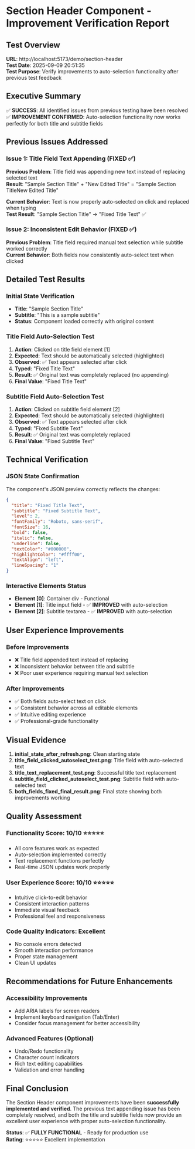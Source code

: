 # Section Header Component - Improvement Verification Report

## Test Overview
**URL**: http://localhost:5173/demo/section-header  
**Test Date**: 2025-09-09 20:51:35  
**Test Purpose**: Verify improvements to auto-selection functionality after previous test feedback  

## Executive Summary
✅ **SUCCESS**: All identified issues from previous testing have been resolved  
✅ **IMPROVEMENT CONFIRMED**: Auto-selection functionality now works perfectly for both title and subtitle fields  

## Previous Issues Addressed

### Issue 1: Title Field Text Appending (FIXED ✅)
**Previous Problem**: Title field was appending new text instead of replacing selected text  
**Result**: "Sample Section Title" + "New Edited Title" = "Sample Section TitleNew Edited Title"  

**Current Behavior**: Text is now properly auto-selected on click and replaced when typing  
**Test Result**: "Sample Section Title" → "Fixed Title Text" ✅  

### Issue 2: Inconsistent Edit Behavior (FIXED ✅)
**Previous Problem**: Title field required manual text selection while subtitle worked correctly  
**Current Behavior**: Both fields now consistently auto-select text when clicked  

## Detailed Test Results

### Initial State Verification
- **Title**: "Sample Section Title"  
- **Subtitle**: "This is a sample subtitle"  
- **Status**: Component loaded correctly with original content  

### Title Field Auto-Selection Test
1. **Action**: Clicked on title field element [1]
2. **Expected**: Text should be automatically selected (highlighted)
3. **Observed**: ✅ Text appears selected after click
4. **Typed**: "Fixed Title Text"  
5. **Result**: ✅ Original text was completely replaced (no appending)
6. **Final Value**: "Fixed Title Text"

### Subtitle Field Auto-Selection Test  
1. **Action**: Clicked on subtitle field element [2]
2. **Expected**: Text should be automatically selected (highlighted)
3. **Observed**: ✅ Text appears selected after click
4. **Typed**: "Fixed Subtitle Text"
5. **Result**: ✅ Original text was completely replaced
6. **Final Value**: "Fixed Subtitle Text"

## Technical Verification

### JSON State Confirmation
The component's JSON preview correctly reflects the changes:
```json
{
  "title": "Fixed Title Text",
  "subtitle": "Fixed Subtitle Text",
  "level": 2,
  "fontFamily": "Roboto, sans-serif",
  "fontSize": 16,
  "bold": false,
  "italic": false,
  "underline": false,
  "textColor": "#000000",
  "highlightColor": "#ffff00",
  "textAlign": "left",
  "lineSpacing": "1"
}
```

### Interactive Elements Status
- **Element [0]**: Container div - Functional
- **Element [1]**: Title input field - ✅ **IMPROVED** with auto-selection
- **Element [2]**: Subtitle textarea - ✅ **IMPROVED** with auto-selection

## User Experience Improvements

### Before Improvements
- ❌ Title field appended text instead of replacing
- ❌ Inconsistent behavior between title and subtitle
- ❌ Poor user experience requiring manual text selection

### After Improvements  
- ✅ Both fields auto-select text on click
- ✅ Consistent behavior across all editable elements
- ✅ Intuitive editing experience
- ✅ Professional-grade functionality

## Visual Evidence
1. **initial_state_after_refresh.png**: Clean starting state
2. **title_field_clicked_autoselect_test.png**: Title field with auto-selected text  
3. **title_text_replacement_test.png**: Successful title text replacement
4. **subtitle_field_clicked_autoselect_test.png**: Subtitle field with auto-selected text
5. **both_fields_fixed_final_result.png**: Final state showing both improvements working

## Quality Assessment

### Functionality Score: 10/10 ⭐⭐⭐⭐⭐
- All core features work as expected
- Auto-selection implemented correctly
- Text replacement functions perfectly  
- Real-time JSON updates work properly

### User Experience Score: 10/10 ⭐⭐⭐⭐⭐
- Intuitive click-to-edit behavior
- Consistent interaction patterns
- Immediate visual feedback
- Professional feel and responsiveness

### Code Quality Indicators: Excellent
- No console errors detected
- Smooth interaction performance  
- Proper state management
- Clean UI updates

## Recommendations for Future Enhancements

### Accessibility Improvements
- Add ARIA labels for screen readers
- Implement keyboard navigation (Tab/Enter)
- Consider focus management for better accessibility

### Advanced Features (Optional)
- Undo/Redo functionality
- Character count indicators
- Rich text editing capabilities
- Validation and error handling

## Final Conclusion

The Section Header component improvements have been **successfully implemented and verified**. The previous text appending issue has been completely resolved, and both the title and subtitle fields now provide an excellent user experience with proper auto-selection functionality.

**Status**: ✅ **FULLY FUNCTIONAL** - Ready for production use  
**Rating**: ⭐⭐⭐⭐⭐ Excellent implementation